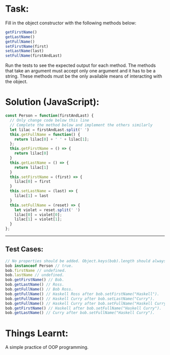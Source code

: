 # Task:
Fill in the object constructor with the following methods below:
```javascript
getFirstName()
getLastName()
getFullName()
setFirstName(first)
setLastName(last)
setFullName(firstAndLast)
```

Run the tests to see the expected output for each method. The methods that take an argument must accept only one argument and it has to be a string. These methods must be the only available means of interacting with the object.
# Solution (JavaScript):
```javascript
const Person = function(firstAndLast) {
  // Only change code below this line
  // Complete the method below and implement the others similarly
  let lilac = firstAndLast.split(' ')
  this.getFullName = function() {
    return lilac[0] + ' ' + lilac[1];
  };
  this.getFirstName = () => {
    return lilac[0]
  }
  this.getLastName = () => {
    return lilac[1]
  }
  this.setFirstName = (first) => {
    lilac[0] = first
  }
  this.setLastName = (last) => {
    lilac[1] = last
  }
  this.setFullName = (reset) => {
    let violet = reset.split(' ')
    lilac[0] = violet[0];
    lilac[1] = violet[1];
  }
};
```
-------
## Test Cases:
```javascript
// No properties should be added. Object.keys(bob).length should always return 6.
bob instanceof Person // true.
bob.firstName // undefined.
bob.lastName // undefined.
bob.getFirstName() // Bob.
bob.getLastName() // Ross.
bob.getFullName() // Bob Ross.
bob.getFullName() // Haskell Ross after bob.setFirstName("Haskell").
bob.getFullName() // Haskell Curry after bob.setLastName("Curry").
bob.getFullName() // Haskell Curry after bob.setFullName("Haskell Curry").
bob.getFirstName() // Haskell after bob.setFullName("Haskell Curry").
bob.getLastName() // Curry after bob.setFullName("Haskell Curry").
```
# Things Learnt:
A simple practice of OOP programming.
